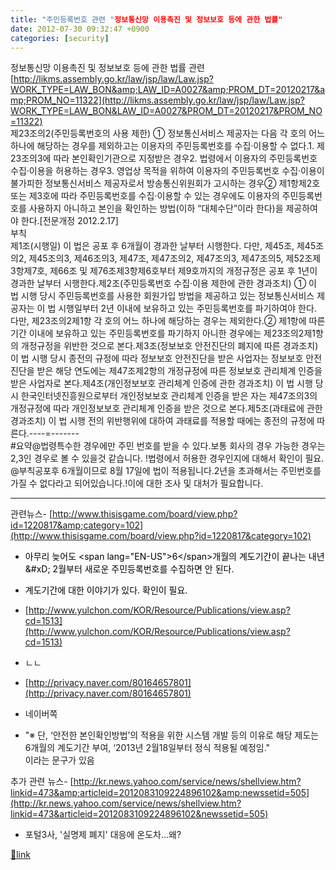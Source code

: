 ```yaml
---
title: "주민등록번호 관련 "정보통신망 이용촉진 및 정보보호 등에 관한 법률"
date: 2012-07-30 09:32:47 +0900
categories: [security]
---
```


정보통신망 이용촉진 및 정보보호 등에 관한 법률 관련[http://likms.assembly.go.kr/law/jsp/law/Law.jsp?WORK_TYPE=LAW_BON&amp;LAW_ID=A0027&amp;PROM_DT=20120217&amp;PROM_NO=11322](http://likms.assembly.go.kr/law/jsp/law/Law.jsp?WORK_TYPE=LAW_BON&LAW_ID=A0027&PROM_DT=20120217&PROM_NO=11322)  
제23조의2(주민등록번호의 사용 제한) ① 정보통신서비스 제공자는 다음 각 호의 어느 하나에 해당하는 경우를 제외하고는 이용자의 주민등록번호를 수집·이용할 수 없다.1. 제23조의3에 따라 본인확인기관으로 지정받은 경우2. 법령에서 이용자의 주민등록번호 수집·이용을 허용하는 경우3. 영업상 목적을 위하여 이용자의 주민등록번호 수집·이용이 불가피한 정보통신서비스 제공자로서 방송통신위원회가 고시하는 경우② 제1항제2호 또는 제3호에 따라 주민등록번호를 수집·이용할 수 있는 경우에도 이용자의 주민등록번호를 사용하지 아니하고 본인을 확인하는 방법(이하 “대체수단”이라 한다)을 제공하여야 한다.[전문개정 2012.2.17]   
부칙   
제1조(시행일) 이 법은 공포 후 6개월이 경과한 날부터 시행한다. 다만, 제45조, 제45조의2, 제45조의3, 제46조의3, 제47조, 제47조의2, 제47조의3, 제47조의5, 제52조제3항제7호, 제66조 및 제76조제3항제6호부터 제9호까지의 개정규정은 공포 후 1년이 경과한 날부터 시행한다.제2조(주민등록번호 수집·이용 제한에 관한 경과조치) ① 이 법 시행 당시 주민등록번호를 사용한 회원가입 방법을 제공하고 있는 정보통신서비스 제공자는 이 법 시행일부터 2년 이내에 보유하고 있는 주민등록번호를 파기하여야 한다. 다만, 제23조의2제1항 각 호의 어느 하나에 해당하는 경우는 제외한다.② 제1항에 따른 기간 이내에 보유하고 있는 주민등록번호를 파기하지 아니한 경우에는 제23조의2제1항의 개정규정을 위반한 것으로 본다.제3조(정보보호 안전진단의 폐지에 따른 경과조치) 이 법 시행 당시 종전의 규정에 따라 정보보호 안전진단을 받은 사업자는 정보보호 안전진단을 받은 해당 연도에는 제47조제2항의 개정규정에 따른 정보보호 관리체계 인증을 받은 사업자로 본다.제4조(개인정보보호 관리체계 인증에 관한 경과조치) 이 법 시행 당시 한국인터넷진흥원으로부터 개인정보보호 관리체계 인증을 받은 자는 제47조의3의 개정규정에 따라 개인정보보호 관리체계 인증을 받은 것으로 본다.제5조(과태료에 관한 경과조치) 이 법 시행 전의 위반행위에 대하여 과태료를 적용할 때에는 종전의 규정에 따른다.----=-------  
#요약@법령특수한 경우에만 주민 번호를 받을 수 있다.보통 회사의 경우 가능한 경우는 2,3인 경우로 볼 수 있을것 같습니다. !법령에서 허용한 경우인지에 대해서 확인이 필요.  
@부칙공포후 6개월이므로 8월 17일에 법이 적용됩니다.2년을 초과해서는 주민번호를 가질 수 없다라고 되어있습니다.!이에 대한 조사 및 대처가 필요합니다.   
- - - - - -

관련뉴스- [http://www.thisisgame.com/board/view.php?id=1220817&amp;category=102](http://www.thisisgame.com/board/view.php?id=1220817&category=102)
- <font color="#000000">아무리 늦어도 </font><font color="#000000">&lt;span lang="EN-US"&gt;6&lt;/span&gt;개월의 계도기간이 끝나는 내년 &amp;#xD;
2월부터 새로운 주민등록번호를 수집하면 안 된다.</font>
- <font color="#000000">계도기간에 대한 이야기가 있다. 확인이 필요. </font>

- [http://www.yulchon.com/KOR/Resource/Publications/view.asp?cd=1513](http://www.yulchon.com/KOR/Resource/Publications/view.asp?cd=1513)
- ㄴㄴ

- [http://privacy.naver.com/80164657801](http://privacy.naver.com/80164657801)
- 네이버쪽
- "※ 단, ‘안전한 본인확인방법’의 적용을 위한 시스템 개발 등의 이유로 해당 제도는 6개월의 계도기간 부여, ‘2013년 2월18일부터 정식 적용될 예정임."  
이라는 문구가 있음


추가 관련 뉴스- [http://kr.news.yahoo.com/service/news/shellview.htm?linkid=473&amp;articleid=2012083109224896102&amp;newssetid=505](http://kr.news.yahoo.com/service/news/shellview.htm?linkid=473&articleid=2012083109224896102&newssetid=505)
- 포털3사, '실명제 폐지' 대응에 온도차…왜?&#xD;






[🔗link](http://www.mins01.com/mh/tech/read/788)